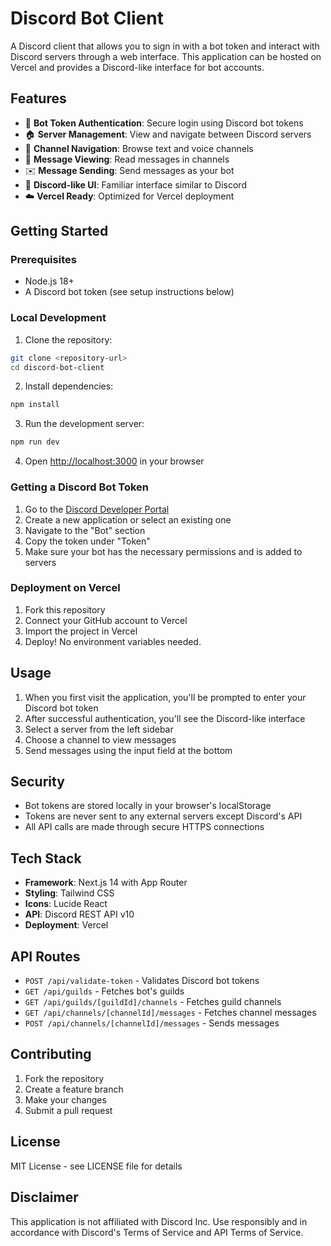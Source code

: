 # Discord Bot Client

A Discord client that allows you to sign in with a bot token and interact with Discord servers through a web interface. This application can be hosted on Vercel and provides a Discord-like interface for bot accounts.

## Features

- 🤖 **Bot Token Authentication**: Secure login using Discord bot tokens
- 🏠 **Server Management**: View and navigate between Discord servers
- 💬 **Channel Navigation**: Browse text and voice channels
- 📝 **Message Viewing**: Read messages in channels
- ✉️ **Message Sending**: Send messages as your bot
- 🎨 **Discord-like UI**: Familiar interface similar to Discord
- ☁️ **Vercel Ready**: Optimized for Vercel deployment

## Getting Started

### Prerequisites

- Node.js 18+ 
- A Discord bot token (see setup instructions below)

### Local Development

1. Clone the repository:
```bash
git clone <repository-url>
cd discord-bot-client
```

2. Install dependencies:
```bash
npm install
```

3. Run the development server:
```bash
npm run dev
```

4. Open [http://localhost:3000](http://localhost:3000) in your browser

### Getting a Discord Bot Token

1. Go to the [Discord Developer Portal](https://discord.com/developers/applications)
2. Create a new application or select an existing one
3. Navigate to the "Bot" section
4. Copy the token under "Token"
5. Make sure your bot has the necessary permissions and is added to servers

### Deployment on Vercel

1. Fork this repository
2. Connect your GitHub account to Vercel
3. Import the project in Vercel
4. Deploy! No environment variables needed.

## Usage

1. When you first visit the application, you'll be prompted to enter your Discord bot token
2. After successful authentication, you'll see the Discord-like interface
3. Select a server from the left sidebar
4. Choose a channel to view messages
5. Send messages using the input field at the bottom

## Security

- Bot tokens are stored locally in your browser's localStorage
- Tokens are never sent to any external servers except Discord's API
- All API calls are made through secure HTTPS connections

## Tech Stack

- **Framework**: Next.js 14 with App Router
- **Styling**: Tailwind CSS
- **Icons**: Lucide React
- **API**: Discord REST API v10
- **Deployment**: Vercel

## API Routes

- `POST /api/validate-token` - Validates Discord bot tokens
- `GET /api/guilds` - Fetches bot's guilds
- `GET /api/guilds/[guildId]/channels` - Fetches guild channels
- `GET /api/channels/[channelId]/messages` - Fetches channel messages
- `POST /api/channels/[channelId]/messages` - Sends messages

## Contributing

1. Fork the repository
2. Create a feature branch
3. Make your changes
4. Submit a pull request

## License

MIT License - see LICENSE file for details

## Disclaimer

This application is not affiliated with Discord Inc. Use responsibly and in accordance with Discord's Terms of Service and API Terms of Service.
